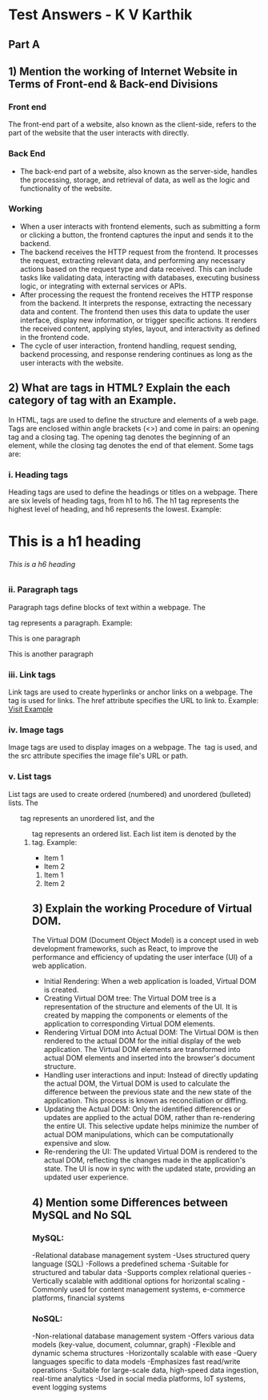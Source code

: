 # Test Answers - K V Karthik
## Part A
## 1) Mention the working of Internet Website in Terms of Front-end & Back-end Divisions
### Front end
The front-end part of a website, also known as the client-side, refers to the part of the website that the user interacts with directly. 

### Back End
- The back-end part of a website, also known as the server-side, handles the processing, storage, and retrieval of data, as well as the logic and functionality of the website. 

### Working
- When a user interacts with frontend elements, such as submitting a form or clicking a button, the frontend captures the input and sends it to the backend. 
- The backend receives the HTTP request from the frontend. It processes the request, extracting relevant data, and performing any necessary actions based on the request type and data received. This can include tasks like validating data, interacting with databases, executing business logic, or integrating with external services or APIs.
- After processing the request the frontend receives the HTTP response from the backend. It interprets the response, extracting the necessary data and content. The frontend then uses this data to update the user interface, display new information, or trigger specific actions. It renders the received content, applying styles, layout, and interactivity as defined in the frontend code.
- The cycle of user interaction, frontend handling, request sending, backend processing, and response rendering continues as long as the user interacts with the website.

## 2)  What are tags in HTML? Explain the each category of tag with an Example.
In HTML, tags are used to define the structure and elements of a web page. Tags are enclosed within angle brackets (<>) and come in pairs: an opening tag and a closing tag. The opening tag denotes the beginning of an element, while the closing tag denotes the end of that element. Some tags are:
### i. Heading tags
Heading tags are used to define the headings or titles on a webpage. There are six levels of heading tags, from h1 to h6. The h1 tag represents the highest level of heading, and h6 represents the lowest. Example:
<h1>This is a h1 heading</h1>
<h6>This is a h6 heading</h6>

### ii. Paragraph tags
Paragraph tags define blocks of text within a webpage. The <p> tag represents a paragraph. Example:
<p>This is one paragraph</p>
<p>This is another paragraph</p>

### iii. Link tags
Link tags are used to create hyperlinks or anchor links on a webpage. The <a> tag is used for links. The href attribute specifies the URL to link to. Example:
<a href="https://www.example.com">Visit Example</a>

### iv. Image tags
Image tags are used to display images on a webpage. The <img> tag is used, and the src attribute specifies the image file's URL or path. 

### v. List tags
List tags are used to create ordered (numbered) and unordered (bulleted) lists. The <ul> tag represents an unordered list, and the <ol> tag represents an ordered list. Each list item is denoted by the <li> tag. Example:
<ul>
  <li>Item 1</li>
  <li>Item 2</li>
</ul>

<ol>
  <li>Item 1</li>
  <li>Item 2</li>
</ol>


## 3) Explain the working Procedure of Virtual DOM.
The Virtual DOM (Document Object Model) is a concept used in web development frameworks, such as React, to improve the performance and efficiency of updating the user interface (UI) of a web application.
- Initial Rendering: When a web application is loaded, Virtual DOM is created.
- Creating Virtual DOM tree: The Virtual DOM tree is a representation of the structure and elements of the UI. It is created by mapping the components or elements of the application to corresponding Virtual DOM elements.
- Rendering Virtual DOM into Actual DOM: The Virtual DOM is then rendered to the actual DOM for the initial display of the web application. The Virtual DOM elements are transformed into actual DOM elements and inserted into the browser's document structure.
- Handling user interactions and input: Instead of directly updating the actual DOM, the Virtual DOM is used to calculate the difference between the previous state and the new state of the application. This process is known as reconciliation or diffing.
- Updating the Actual DOM: Only the identified differences or updates are applied to the actual DOM, rather than re-rendering the entire UI. This selective update helps minimize the number of actual DOM manipulations, which can be computationally expensive and slow.
- Re-rendering the UI: The updated Virtual DOM is rendered to the actual DOM, reflecting the changes made in the application's state. The UI is now in sync with the updated state, providing an updated user experience.

## 4) Mention some Differences between MySQL and No SQL
### MySQL:
-Relational database management system
-Uses structured query language (SQL)
-Follows a predefined schema
-Suitable for structured and tabular data
-Supports complex relational queries
-Vertically scalable with additional options for horizontal scaling
-Commonly used for content management systems, e-commerce platforms, financial systems

### NoSQL:
-Non-relational database management system
-Offers various data models (key-value, document, columnar, graph)
-Flexible and dynamic schema structures
-Horizontally scalable with ease
-Query languages specific to data models
-Emphasizes fast read/write operations
-Suitable for large-scale data, high-speed data ingestion, real-time analytics
-Used in social media platforms, IoT systems, event logging systems



